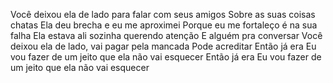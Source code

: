 Você deixou ela de lado para falar com seus amigos
Sobre as suas coisas chatas
Ela deu brecha e eu me aproximei
Porque eu me fortaleço é na sua falha
Ela estava ali sozinha querendo atenção
E alguém pra conversar
Você deixou ela de lado, vai pagar pela mancada
Pode acreditar
Então já era
Eu vou fazer de um jeito que ela não vai esquecer
Então já era
Eu vou fazer de um jeito que ela não vai esquecer
